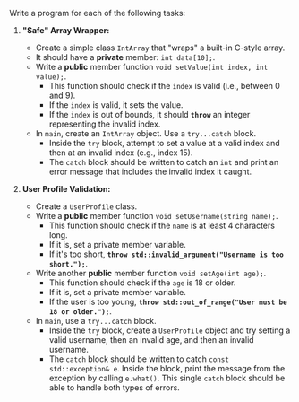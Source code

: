 Write a program for each of the following tasks:

1.  **"Safe" Array Wrapper:**

    - Create a simple class `IntArray` that "wraps" a built-in C-style array.
    - It should have a **private** member: `int data[10];`.
    - Write a **public** member function `void setValue(int index, int value);`.
      - This function should check if the `index` is valid (i.e., between 0 and 9).
      - If the `index` is valid, it sets the value.
      - If the `index` is out of bounds, it should **`throw`** an integer representing the invalid index.
    - In `main`, create an `IntArray` object. Use a `try...catch` block.
      - Inside the `try` block, attempt to set a value at a valid index and then at an invalid index (e.g., index 15).
      - The `catch` block should be written to catch an `int` and print an error message that includes the invalid index it caught.

2.  **User Profile Validation:**
    - Create a `UserProfile` class.
    - Write a **public** member function `void setUsername(string name);`.
      - This function should check if the `name` is at least 4 characters long.
      - If it is, set a private member variable.
      - If it's too short, **`throw std::invalid_argument("Username is too short.");`**.
    - Write another **public** member function `void setAge(int age);`.
      - This function should check if the `age` is 18 or older.
      - If it is, set a private member variable.
      - If the user is too young, **`throw std::out_of_range("User must be 18 or older.");`**.
    - In `main`, use a `try...catch` block.
      - Inside the `try` block, create a `UserProfile` object and try setting a valid username, then an invalid age, and then an invalid username.
      - The `catch` block should be written to catch `const std::exception& e`. Inside the block, print the message from the exception by calling `e.what()`. This single `catch` block should be able to handle both types of errors.
